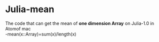 # Julia-mean
The code that can get the mean of **one dimension Array** on Julia-1.0 in Atomof mac  
-mean(x::Array)=sum(x)/length(x)
